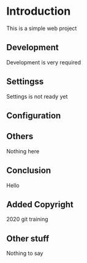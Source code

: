 # Introduction

This is a simple web project

## Development

Development is very required

## Settingss

Settings is not ready yet
## Configuration

## Others

Nothing here

## Conclusion

Hello

## Added Copyright

2020 git training

## Other stuff

Nothing to say